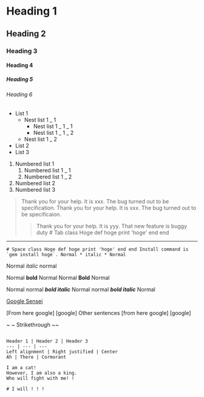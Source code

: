 # Heading 1

## Heading 2

### Heading 3

#### Heading 4

##### Heading 5

###### Heading 6

- List 1 
    -  Nest list 1 _ 1 
        -  Nest list 1 _ 1 _ 1 
        -  Nest list 1 _ 1 _ 2 
    -  Nest list 1 _ 2 
- List 2
- List 3

1. Numbered list 1 
    1.  Numbered list 1 _ 1 
    2.  Numbered list 1 _ 2 
2. Numbered list 2
3. Numbered list 3

> Thank you for your help. It is xxx.
> The bug turned out to be specification. Thank you for your help. It is xxx.
> The bug turned out to be specificaion.
> > Thank you for your help. It is yyy.
> > That new feature is buggy duty # Tab class Hoge def hoge print 'hoge' end end

---

```
# Space class Hoge def hoge print 'hoge' end end Install command is `gem install hoge`. Normal * italic * Normal
```

Normal *italic* normal

Normal **bold** Normal Normal **Bold** Normal

Normal normal ***bold italic*** Normal normal ***bold italic*** Normal

[Google Sensei](https://www.google.co.jp/)

[From here google] [google] Other sentences [from here google] [google]

~ ~ Strikethrough ~~

~~~ class Hoge def hoge print 'hoge' end end ~~~

Header 1 | Header 2 | Header 3
--- | --- | ---
Left alignment | Right justified | Center
Ah | There | Cormorant

I am a cat! 
However, I am also a king. 
Who will fight with me! !

# I will ! ! !
